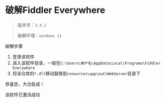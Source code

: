 # 破解Fiddler Everywhere

> 版本号：`3.4.1`
>
> 破解环境：`windows 11`

破解步骤

1. 登录该软件
2. 进入该软件目录，一般在`C:\Users\用户名\AppData\Local\Programs\Fiddler Everywhere`
3. 将该仓库的`*.dll`移动替换到`resources\app\out\WebServer`目录下

恭喜您，大功告成！

该软件已激活成功
